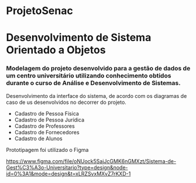 # ProjetoSenac

# Desenvolvimento de Sistema Orientado a Objetos

### Modelagem do projeto desenvolvido para a gestão de dados de um centro universitário utilizando conhecimento obtidos durante o curso de Análise e Desenvolvimento de Sistemas.

Desenvolvimento da interface do sistema, de acordo com os diagramas de caso de us desenvolvidos no decorrer do projeto.
  * Cadastro de Pessoa Física
  * Cadastro de Pessoa Jurídica
  * Cadastro de Professores
  * Cadastro de Fornecedores
  * Cadastro de Alunos
    
Prototipagem foi utilizado o Figma

https://www.figma.com/file/oNUock5SajJcGMK6nGMXzt/Sistema-de-Gest%C3%A3o-Universitario?type=design&node-id=0%3A1&mode=design&t=xLRZSvxMXvZ7rKXD-1
